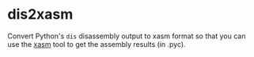# dis2xasm
 Convert Python's `dis` disassembly output to xasm format so that you can use the [xasm](https://github.com/rocky/python-xasm) tool to get the assembly results (in .pyc).
